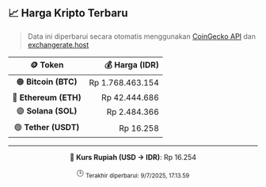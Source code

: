 

<!-- HARGA_KRIPTO -->
## 📈 Harga Kripto Terbaru

> Data ini diperbarui secara otomatis menggunakan [CoinGecko API](https://www.coingecko.com/) dan [exchangerate.host](https://exchangerate.host/)

<div align="center">

| 🪙 Token | 💰 Harga (IDR) |
|:------:|---------------:|
| 🟠 **Bitcoin (BTC)**   | Rp 1.768.463.154 |
| 🔵 **Ethereum (ETH)**  | Rp 42.444.686 |
| 🟣 **Solana (SOL)**    | Rp 2.484.366 |
| 🟢 **Tether (USDT)**   | Rp 16.258 |

---

💱 **Kurs Rupiah (USD → IDR)**: Rp 16.254

🕒 <sub>Terakhir diperbarui: 9/7/2025, 17.13.59</sub>

</div>
<!-- /HARGA_KRIPTO -->